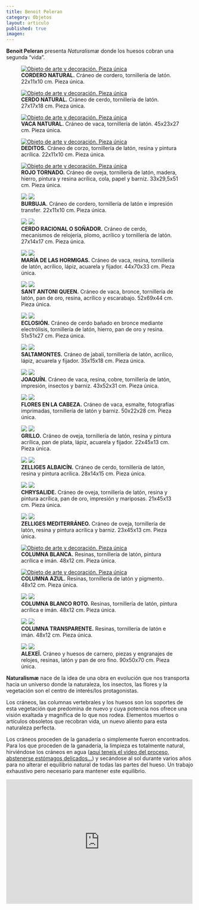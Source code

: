 ```yaml
---
title: Benoit Peleran
category: Objetos
layout: articulo
published: true
imagen: 
---
```


**Benoit Peleran** presenta _Naturalismæ_ donde los huesos cobran una segunda “vida”.

<div class="figure-group">
<figure>
	<a href="http://www.respiracion-circular-avanzada.es/galeribcn/1.jpg"><img src="http://www.respiracion-circular-avanzada.es/galeribcn/1.jpg" alt="Objeto de arte y decoración. Pieza única"></a>
	<figcaption><b>CORDERO NATURAL.</b>
Cráneo de cordero, tornillería de latón. 22x11x10 cm. Pieza única.</figcaption>
</figure>


<figure>
	<a href="http://www.respiracion-circular-avanzada.es/galeribcn/2.jpg"><img src="http://www.respiracion-circular-avanzada.es/galeribcn/2.jpg" alt="Objeto de arte y decoración. Pieza única"></a>
	<figcaption><b>CERDO NATURAL.</b>
Cráneo de cerdo, tornillería de latón. 27x17x18 cm. Pieza única.</figcaption>
</figure>


<figure>
	<a href="http://www.respiracion-circular-avanzada.es/galeribcn/3.jpg"><img src="http://www.respiracion-circular-avanzada.es/galeribcn/3.jpg" alt="Objeto de arte y decoración. Pieza única"></a>
	<figcaption><b>VACA NATURAL.</b>
Cráneo de vaca, tornillería de latón. 45x23x27 cm. Pieza única.</figcaption>
</figure>


<figure>
	<a href="http://www.respiracion-circular-avanzada.es/galeribcn/4A.jpg"><img src="http://www.respiracion-circular-avanzada.es/galeribcn/4A.jpg" alt="Objeto de arte y decoración. Pieza única"></a>
	<figcaption><b>DEDITOS.</b>
Cráneo de corzo, tornillería de latón, resina y pintura acrílica. 22x11x10 cm. Pieza única.</figcaption>
</figure>

<figure>
	<a href="http://www.respiracion-circular-avanzada.es/galeribcn/11.jpg"><img src="http://www.respiracion-circular-avanzada.es/galeribcn/11.jpg" alt="Objeto de arte y decoración. Pieza única"></a>
	<figcaption><b>ROJO TORNADO.</b>
Cráneo de oveja, tornillería de latón, madera, hierro, pintura y resina acrílica, cola, papel y barniz. 33x29,5x51 cm. Pieza única.</figcaption>
</figure>
</div>


<figure class="half">
	<a href="http://www.respiracion-circular-avanzada.es/galeribcn/4.jpg"><img src="http://www.respiracion-circular-avanzada.es/galeribcn/4.jpg"></a>
	<a href="http://www.respiracion-circular-avanzada.es/galeribcn/4_1.jpg"><img src="http://www.respiracion-circular-avanzada.es/galeribcn/4_1.jpg"></a>
	<figcaption><b>BURBUJA.</b>
Cráneo de cordero, tornillería de latón e impresión transfer. 22x11x10 cm. Pieza única.</figcaption>
</figure>



<figure class="half">
	<a href="http://www.respiracion-circular-avanzada.es/galeribcn/5.jpg"><img src="http://www.respiracion-circular-avanzada.es/galeribcn/5.jpg"></a>
	<a href="http://www.respiracion-circular-avanzada.es/galeribcn/5_1.jpg"><img src="http://www.respiracion-circular-avanzada.es/galeribcn/5_1.jpg"></a>
	<figcaption><b>CERDO RACIONAL O SOÑADOR.</b>
Cráneo de cerdo, mecanismos de relojería, plomo, acrílico y tornillería de latón. 27x14x17 cm. Pieza única.</figcaption>
</figure>



<figure class="half">
	<a href="http://www.respiracion-circular-avanzada.es/galeribcn/6.jpg"><img src="http://www.respiracion-circular-avanzada.es/galeribcn/6.jpg"></a>
	<a href="http://www.respiracion-circular-avanzada.es/galeribcn/6_1.jpg"><img src="http://www.respiracion-circular-avanzada.es/galeribcn/6_1.jpg"></a>
<figcaption><b>MARÍA DE LAS HORMIGAS.</b>
Cráneo de vaca, resina, tornillería de latón, acrílico, lápiz, acuarela y fijador. 44x70x33 cm. Pieza única.</figcaption>
</figure>

	
<figure class="half">
	<a href="http://www.respiracion-circular-avanzada.es/galeribcn/7.jpg"><img src="http://www.respiracion-circular-avanzada.es/galeribcn/7.jpg"></a>
	<a href="http://www.respiracion-circular-avanzada.es/galeribcn/7_1.jpg"><img src="http://www.respiracion-circular-avanzada.es/galeribcn/7_1.jpg"></a>
<figcaption><b>SANT ANTONI QUEEN.</b>
Cráneo de vaca, bronce, tornillería de latón, pan de oro, resina, acrílico y escarabajo. 52x69x44 cm. Pieza única.</figcaption>
</figure>	


<figure class="half">
	<a href="http://www.respiracion-circular-avanzada.es/galeribcn/8.jpg"><img src="http://www.respiracion-circular-avanzada.es/galeribcn/8.jpg"></a>
	<a href="http://www.respiracion-circular-avanzada.es/galeribcn/8_1.jpg"><img src="http://www.respiracion-circular-avanzada.es/galeribcn/8_1.jpg"></a>
<figcaption><b>ECLOSIÓN.</b>
Cráneo de cerdo bañado en bronce mediante electrólisis, tornillería de latón, hierro, pan de oro y resina. 51x51x27 cm. Pieza única.</figcaption>
</figure>


<figure class="half">
	<a href="http://www.respiracion-circular-avanzada.es/galeribcn/9.jpg"><img src="http://www.respiracion-circular-avanzada.es/galeribcn/9.jpg"></a>
	<a href="http://www.respiracion-circular-avanzada.es/galeribcn/9_1.jpg"><img src="http://www.respiracion-circular-avanzada.es/galeribcn/9_1.jpg"></a>
	<figcaption><b>SALTAMONTES.</b>
Cráneo de jabalí, tornillería de latón, acrílico, lápiz, acuarela y fijador. 35x15x18 cm. Pieza única.</figcaption>
</figure>


<figure class="half">
	<a href="http://www.respiracion-circular-avanzada.es/galeribcn/10.jpg"><img src="http://www.respiracion-circular-avanzada.es/galeribcn/10.jpg"></a>
	<a href="http://www.respiracion-circular-avanzada.es/galeribcn/10_1.jpg"><img src="http://www.respiracion-circular-avanzada.es/galeribcn/10_1.jpg"></a>
	<figcaption><b>JOAQUÍN.</b>
Cráneo de vaca, resina, cobre, tornillería de latón, impresión, insectos y barniz. 43x52x31 cm. Pieza única.</figcaption>
</figure>


<figure class="half">
	<a href="http://www.respiracion-circular-avanzada.es/galeribcn/12.jpg"><img src="http://www.respiracion-circular-avanzada.es/galeribcn/12.jpg"></a>
	<a href="http://www.respiracion-circular-avanzada.es/galeribcn/12_1.jpg"><img src="http://www.respiracion-circular-avanzada.es/galeribcn/12_1.jpg"></a>
<figcaption><b>FLORES EN LA CABEZA.</b>
Cráneo de vaca, esmalte, fotografías imprimadas, tornillería de latón y barniz. 50x22x28 cm. Pieza única.</figcaption>
</figure>
	

<figure class="half">
	<a href="http://www.respiracion-circular-avanzada.es/galeribcn/13.jpg"><img src="http://www.respiracion-circular-avanzada.es/galeribcn/13.jpg"></a>
	<a href="http://www.respiracion-circular-avanzada.es/galeribcn/13_1.jpg"><img src="http://www.respiracion-circular-avanzada.es/galeribcn/13_1.jpg"></a>
	<figcaption><b>GRILLO.</b>
Cráneo de oveja, tornillería de latón, resina y pintura acrílica, pan de plata, lápiz, acuarela y fijador. 22x45x13 cm. Pieza única.</figcaption>
</figure>


<figure class="half">
	<a href="http://www.respiracion-circular-avanzada.es/galeribcn/14.jpg"><img src="http://www.respiracion-circular-avanzada.es/galeribcn/14.jpg"></a>
	<a href="http://www.respiracion-circular-avanzada.es/galeribcn/14_1.jpg"><img src="http://www.respiracion-circular-avanzada.es/galeribcn/14_1.jpg"></a>
	<figcaption><b>ZELLIGES ALBAICÍN.</b>
Cráneo de cerdo, tornillería de latón, resina y pintura acrílica. 28x14x15 cm. Pieza única.</figcaption>
</figure>


<figure class="half">
	<a href="http://www.respiracion-circular-avanzada.es/galeribcn/16.jpg"><img src="http://www.respiracion-circular-avanzada.es/galeribcn/16.jpg"></a>
	<a href="http://www.respiracion-circular-avanzada.es/galeribcn/16_1.jpg"><img src="http://www.respiracion-circular-avanzada.es/galeribcn/16_1.jpg"></a>
	<figcaption><b>CHRYSALIDE.</b>
Cráneo de oveja, tornillería de latón, resina y pintura acrílica, pan de oro, impresión y mariposas. 21x45x13 cm. Pieza única.</figcaption>
</figure>


<figure class="half">
	<a href="http://www.respiracion-circular-avanzada.es/galeribcn/18.jpg"><img src="http://www.respiracion-circular-avanzada.es/galeribcn/18.jpg"></a>
	<a href="http://www.respiracion-circular-avanzada.es/galeribcn/18_1.jpg"><img src="http://www.respiracion-circular-avanzada.es/galeribcn/18_1.jpg"></a>
	<figcaption><b>ZELLIGES MEDITERRÁNEO.</b>
Cráneo de oveja, tornillería de latón, resina y pintura acrílica y barniz. 23x45x13 cm. Pieza única.</figcaption>
</figure>


<div class="figure-group">
<figure>
	<a href="http://www.respiracion-circular-avanzada.es/galeribcn/20.jpg"><img src="http://www.respiracion-circular-avanzada.es/galeribcn/20.jpg" alt="Objeto de arte y decoración. Pieza única"></a>
	<figcaption><b>COLUMNA BLANCA.</b>
Resinas, tornillería de latón, pintura acrílica e imán. 48x12 cm. Pieza única.</figcaption>
</figure>


<figure>
	<a href="http://www.respiracion-circular-avanzada.es/galeribcn/21.jpg"><img src="http://www.respiracion-circular-avanzada.es/galeribcn/21.jpg" alt="Objeto de arte y decoración. Pieza única"></a>
	<FIGCAPTION><B>COLUMNA AZUL.</b>
Resinas, tornillería de latón y pigmento. 48x12 cm. Pieza única.</figcaption>
</figure>
</div>


<figure class="half">
	<a href="http://www.respiracion-circular-avanzada.es/galeribcn/22.jpg"><img src="http://www.respiracion-circular-avanzada.es/galeribcn/22.jpg"></a>
	<a href="http://www.respiracion-circular-avanzada.es/galeribcn/22_1.jpg"><img src="http://www.respiracion-circular-avanzada.es/galeribcn/22_1.jpg"></a>
	<figcaption><b> COLUMNA BLANCO ROTO.</b>
Resinas, tornillería de latón, pintura acrílica e imán.  48x12 cm. Pieza única.</figcaption>
</figure>


<figure class="half">
	<a href="http://www.respiracion-circular-avanzada.es/galeribcn/23.jpg"><img src="http://www.respiracion-circular-avanzada.es/galeribcn/23.jpg"></a>
	<a href="http://www.respiracion-circular-avanzada.es/galeribcn/23_1.jpg"><img src="http://www.respiracion-circular-avanzada.es/galeribcn/23_1.jpg"></a>
	<figcaption><b>COLUMNA TRANSPARENTE.</b>
Resinas, tornillería de latón e imán. 48x12 cm. Pieza única.</figcaption>
</figure>


<figure class="half">
	<a href="http://www.respiracion-circular-avanzada.es/galeribcn/24.jpg"><img src="http://www.respiracion-circular-avanzada.es/galeribcn/24.jpg"></a>
	<a href="http://www.respiracion-circular-avanzada.es/galeribcn/24_1.jpg"><img src="http://www.respiracion-circular-avanzada.es/galeribcn/24_1.jpg"></a>
	<figcaption><b>ALEXEÏ.</b>
Cráneo y huesos de carnero, piezas y engranajes de relojes, resinas, latón y pan de oro fino. 90x50x70 cm. Pieza única.</figcaption>
</figure>






**Naturalismæ** nace de la idea de una obra en evolución que nos transporta hacia un universo donde la naturaleza, los insectos, las flores y la vegetación son el centro de interés/los protagonistas. 

Los cráneos, las columnas vertebrales y los huesos son los soportes de esta vegetación que predomina de nuevo y cuya potencia nos ofrece una visión exaltada y magnífica de lo que nos rodea. Elementos muertos o artículos obsoletos que recobran vida, un nuevo aliento para esta naturaleza perfecta. 

Los cráneos proceden de la ganadería o simplemente fueron encontrados. Para los que proceden de la ganadería, la limpieza es totalmente natural, hirviéndose los cráneos en agua ([aquí teneís el video del proceso, abstenerse estómagos delicados...](https://vimeo.com/139725964 "aquí teneís el video del proceso, abstenerse estómagos delicados...")) y secándose al sol durante varios años para no alterar el equilibrio natural de todas las partes del hueso. Un trabajo exhaustivo pero necesario para mantener este equilibrio.

<iframe width="500" height="333" src="https://player.vimeo.com/video/138410825?color=ffffff" frameborder="0" allowfullscreen></iframe>


